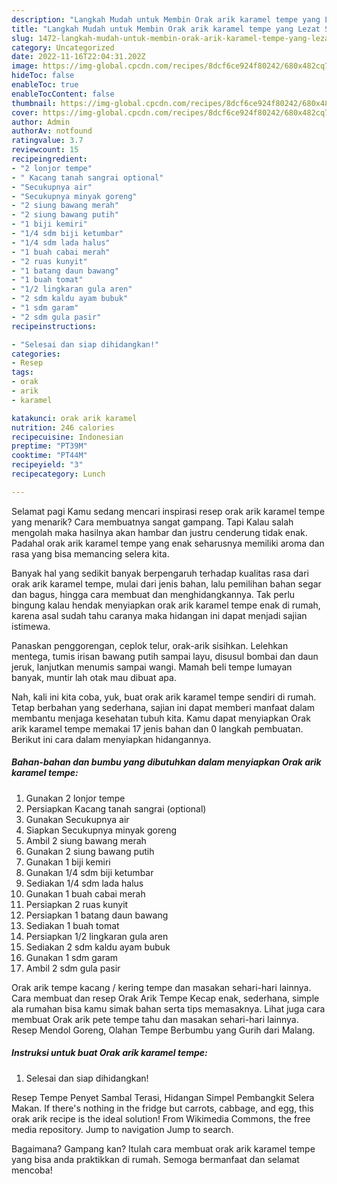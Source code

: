```yaml
---
description: "Langkah Mudah untuk Membin Orak arik karamel tempe yang Lezat Sekali"
title: "Langkah Mudah untuk Membin Orak arik karamel tempe yang Lezat Sekali"
slug: 1472-langkah-mudah-untuk-membin-orak-arik-karamel-tempe-yang-lezat-sekali
category: Uncategorized
date: 2022-11-16T22:04:31.202Z
image: https://img-global.cpcdn.com/recipes/8dcf6ce924f80242/680x482cq70/orak-arik-karamel-tempe-foto-resep-utama.jpg
hideToc: false
enableToc: true
enableTocContent: false
thumbnail: https://img-global.cpcdn.com/recipes/8dcf6ce924f80242/680x482cq70/orak-arik-karamel-tempe-foto-resep-utama.jpg
cover: https://img-global.cpcdn.com/recipes/8dcf6ce924f80242/680x482cq70/orak-arik-karamel-tempe-foto-resep-utama.jpg
author: Admin
authorAv: notfound
ratingvalue: 3.7
reviewcount: 15
recipeingredient:
- "2 lonjor tempe"
- " Kacang tanah sangrai optional"
- "Secukupnya air"
- "Secukupnya minyak goreng"
- "2 siung bawang merah"
- "2 siung bawang putih"
- "1 biji kemiri"
- "1/4 sdm biji ketumbar"
- "1/4 sdm lada halus"
- "1 buah cabai merah"
- "2 ruas kunyit"
- "1 batang daun bawang"
- "1 buah tomat"
- "1/2 lingkaran gula aren"
- "2 sdm kaldu ayam bubuk"
- "1 sdm garam"
- "2 sdm gula pasir"
recipeinstructions:

- "Selesai dan siap dihidangkan!"
categories:
- Resep
tags:
- orak
- arik
- karamel

katakunci: orak arik karamel 
nutrition: 246 calories
recipecuisine: Indonesian
preptime: "PT39M"
cooktime: "PT44M"
recipeyield: "3"
recipecategory: Lunch

---
```



Selamat pagi Kamu sedang mencari inspirasi resep orak arik karamel tempe yang menarik? Cara membuatnya sangat gampang. Tapi Kalau salah mengolah maka hasilnya akan hambar dan justru cenderung tidak enak. Padahal orak arik karamel tempe yang enak seharusnya memiliki aroma dan rasa yang bisa memancing selera kita.


Banyak hal yang sedikit banyak berpengaruh terhadap kualitas rasa dari orak arik karamel tempe, mulai dari jenis bahan, lalu pemilihan bahan segar dan bagus, hingga cara membuat dan menghidangkannya. Tak perlu bingung kalau hendak menyiapkan orak arik karamel tempe enak di rumah, karena asal sudah tahu caranya maka hidangan ini dapat menjadi sajian istimewa.

Panaskan penggorengan, ceplok telur, orak-arik sisihkan. Lelehkan mentega, tumis irisan bawang putih sampai layu, disusul bombai dan daun jeruk, lanjutkan menumis sampai wangi. Mamah beli tempe lumayan banyak, muntir lah otak mau dibuat apa.


Nah, kali ini kita coba, yuk, buat orak arik karamel tempe sendiri di rumah. Tetap berbahan yang sederhana, sajian ini dapat memberi manfaat dalam membantu menjaga kesehatan tubuh kita. Kamu dapat menyiapkan Orak arik karamel tempe memakai 17 jenis bahan dan 0 langkah pembuatan. Berikut ini cara dalam menyiapkan hidangannya.

<!--inarticleads1-->

##### Bahan-bahan dan bumbu yang dibutuhkan dalam menyiapkan Orak arik karamel tempe:

1. Gunakan 2 lonjor tempe
1. Persiapkan  Kacang tanah sangrai (optional)
1. Gunakan Secukupnya air
1. Siapkan Secukupnya minyak goreng
1. Ambil 2 siung bawang merah
1. Gunakan 2 siung bawang putih
1. Gunakan 1 biji kemiri
1. Gunakan 1/4 sdm biji ketumbar
1. Sediakan 1/4 sdm lada halus
1. Gunakan 1 buah cabai merah
1. Persiapkan 2 ruas kunyit
1. Persiapkan 1 batang daun bawang
1. Sediakan 1 buah tomat
1. Persiapkan 1/2 lingkaran gula aren
1. Sediakan 2 sdm kaldu ayam bubuk
1. Gunakan 1 sdm garam
1. Ambil 2 sdm gula pasir


Orak arik tempe kacang / kering tempe dan masakan sehari-hari lainnya. Cara membuat dan resep Orak Arik Tempe Kecap enak, sederhana, simple ala rumahan bisa kamu simak bahan serta tips memasaknya. Lihat juga cara membuat Orak arik pete tempe tahu dan masakan sehari-hari lainnya. Resep Mendol Goreng, Olahan Tempe Berbumbu yang Gurih dari Malang. 

<!--inarticleads2-->

##### Instruksi untuk buat Orak arik karamel tempe:


1. Selesai dan siap dihidangkan!

Resep Tempe Penyet Sambal Terasi, Hidangan Simpel Pembangkit Selera Makan. If there&#39;s nothing in the fridge but carrots, cabbage, and egg, this orak arik recipe is the ideal solution! From Wikimedia Commons, the free media repository. Jump to navigation Jump to search. 

Bagaimana? Gampang kan? Itulah cara membuat orak arik karamel tempe yang bisa anda praktikkan di rumah. Semoga bermanfaat dan selamat mencoba!

